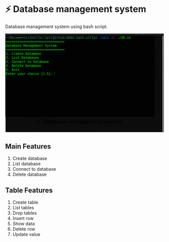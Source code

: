 # ⚡ Database management system

Database management system using bash script.

![project demo](https://github.com/mashady/dbms-bash-script/blob/main/demo.png)

## Main Features

<ol>
  <li>Create database</li>
  <li>List database</li>
  <li>Connect to database</li>
  <li>Delete database</li>
</ol>

## Table Features

<ol>
  <li>Create table</li>
  <li>List tables</li>
  <li>Drop tables</li>
  <li>Insert row</li>
  <li>Show data</li>
  <li>Delete row</li>
  <li>Update value</li>
</ol>
